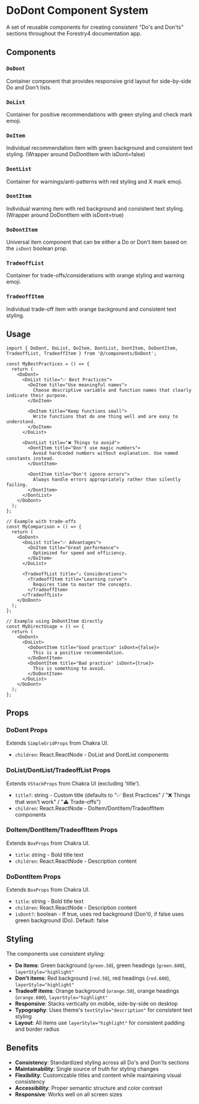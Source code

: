 # DoDont Component System

A set of reusable components for creating consistent "Do's and Don'ts" sections throughout the Forestry4 documentation app.

## Components

### `DoDont`
Container component that provides responsive grid layout for side-by-side Do and Don't lists.

### `DoList` 
Container for positive recommendations with green styling and check mark emoji.

### `DoItem`
Individual recommendation item with green background and consistent text styling. (Wrapper around DoDontItem with isDont=false)

### `DontList`
Container for warnings/anti-patterns with red styling and X mark emoji.

### `DontItem`
Individual warning item with red background and consistent text styling. (Wrapper around DoDontItem with isDont=true)

### `DoDontItem`
Universal item component that can be either a Do or Don't item based on the `isDont` boolean prop.

### `TradeoffList`
Container for trade-offs/considerations with orange styling and warning emoji.

### `TradeoffItem`
Individual trade-off item with orange background and consistent text styling.

## Usage

```tsx
import { DoDont, DoList, DoItem, DontList, DontItem, DoDontItem, TradeoffList, TradeoffItem } from '@/components/DoDont';

const MyBestPractices = () => {
  return (
    <DoDont>
      <DoList title="✅ Best Practices">
        <DoItem title="Use meaningful names">
          Choose descriptive variable and function names that clearly indicate their purpose.
        </DoItem>

        <DoItem title="Keep functions small">
          Write functions that do one thing well and are easy to understand.
        </DoItem>
      </DoList>

      <DontList title="❌ Things to avoid">
        <DontItem title="Don't use magic numbers">
          Avoid hardcoded numbers without explanation. Use named constants instead.
        </DontItem>

        <DontItem title="Don't ignore errors">
          Always handle errors appropriately rather than silently failing.
        </DontItem>
      </DontList>
    </DoDont>
  );
};

// Example with trade-offs
const MyComparison = () => {
  return (
    <DoDont>
      <DoList title="✅ Advantages">
        <DoItem title="Great performance">
          Optimized for speed and efficiency.
        </DoItem>
      </DoList>

      <TradeoffList title="⚠️ Considerations">
        <TradeoffItem title="Learning curve">
          Requires time to master the concepts.
        </TradeoffItem>
      </TradeoffList>
    </DoDont>
  );
};

// Example using DoDontItem directly
const MyDirectUsage = () => {
  return (
    <DoDont>
      <DoList>
        <DoDontItem title="Good practice" isDont={false}>
          This is a positive recommendation.
        </DoDontItem>
        <DoDontItem title="Bad practice" isDont={true}>
          This is something to avoid.
        </DoDontItem>
      </DoList>
    </DoDont>
  );
};
```

## Props

### DoDont Props
Extends `SimpleGridProps` from Chakra UI.
- `children`: React.ReactNode - DoList and DontList components

### DoList/DontList/TradeoffList Props
Extends `VStackProps` from Chakra UI (excluding 'title').
- `title?`: string - Custom title (defaults to "✅ Best Practices" / "❌ Things that won't work" / "⚠️ Trade-offs")
- `children`: React.ReactNode - DoItem/DontItem/TradeoffItem components

### DoItem/DontItem/TradeoffItem Props
Extends `BoxProps` from Chakra UI.
- `title`: string - Bold title text
- `children`: React.ReactNode - Description content

### DoDontItem Props
Extends `BoxProps` from Chakra UI.
- `title`: string - Bold title text
- `children`: React.ReactNode - Description content
- `isDont?`: boolean - If true, uses red background (Don't), if false uses green background (Do). Default: false

## Styling

The components use consistent styling:
- **Do items**: Green background (`green.50`), green headings (`green.600`), `layerStyle="highlight"`
- **Don't items**: Red background (`red.50`), red headings (`red.600`), `layerStyle="highlight"`
- **Tradeoff items**: Orange background (`orange.50`), orange headings (`orange.600`), `layerStyle="highlight"`
- **Responsive**: Stacks vertically on mobile, side-by-side on desktop
- **Typography**: Uses theme's `textStyle="description"` for consistent text styling
- **Layout**: All items use `layerStyle="highlight"` for consistent padding and border radius

## Benefits

- **Consistency**: Standardized styling across all Do's and Don'ts sections
- **Maintainability**: Single source of truth for styling changes
- **Flexibility**: Customizable titles and content while maintaining visual consistency
- **Accessibility**: Proper semantic structure and color contrast
- **Responsive**: Works well on all screen sizes
